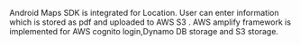Android Maps SDK is integrated  for Location.
User can enter information which is stored as pdf and uploaded to AWS S3 .
AWS amplify framework is implemented for AWS cognito login,Dynamo DB storage and S3 storage.
